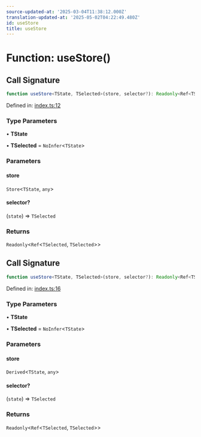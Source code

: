 ```yaml
---
source-updated-at: '2025-03-04T11:38:12.000Z'
translation-updated-at: '2025-05-02T04:22:49.480Z'
id: useStore
title: useStore
---
```


<!-- DO NOT EDIT: this page is autogenerated from the type comments -->

# Function: useStore()

## Call Signature

```ts
function useStore<TState, TSelected>(store, selector?): Readonly<Ref<TSelected, TSelected>>
```

Defined in: [index.ts:12](https://github.com/TanStack/store/blob/main/packages/vue-store/src/index.ts#L12)

### Type Parameters

• **TState**

• **TSelected** = `NoInfer`\<`TState`\>

### Parameters

#### store

`Store`\<`TState`, `any`\>

#### selector?

(`state`) => `TSelected`

### Returns

`Readonly`\<`Ref`\<`TSelected`, `TSelected`\>\>

## Call Signature

```ts
function useStore<TState, TSelected>(store, selector?): Readonly<Ref<TSelected, TSelected>>
```

Defined in: [index.ts:16](https://github.com/TanStack/store/blob/main/packages/vue-store/src/index.ts#L16)

### Type Parameters

• **TState**

• **TSelected** = `NoInfer`\<`TState`\>

### Parameters

#### store

`Derived`\<`TState`, `any`\>

#### selector?

(`state`) => `TSelected`

### Returns

`Readonly`\<`Ref`\<`TSelected`, `TSelected`\>\>
